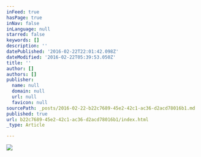 ```yaml
---
inFeed: true
hasPage: true
inNav: false
inLanguage: null
starred: false
keywords: []
description: ''
datePublished: '2016-02-22T22:01:42.098Z'
dateModified: '2016-02-22T05:39:53.050Z'
title: ''
author: []
authors: []
publisher:
  name: null
  domain: null
  url: null
  favicon: null
sourcePath: _posts/2016-02-22-b22c7689-45e2-42c1-ac36-d2acd78016b1.md
published: true
url: b22c7689-45e2-42c1-ac36-d2acd78016b1/index.html
_type: Article

---
```

![](https://the-grid-user-content.s3-us-west-2.amazonaws.com/13f3c3de-3e80-4bb9-8615-708871c5f76d.jpg)